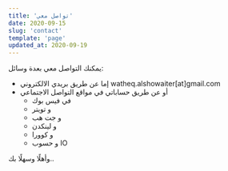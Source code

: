 ```yaml
---
title: 'تواصل معي'
date: 2020-09-15
slug: 'contact'
template: 'page'
updated_at: 2020-09-19
---
```


يمكنك التواصل معي بعدة وسائل:

- إما عن طريق بريدي الالكتروني watheq.alshowaiter[at]gmail.com
- أو عن طريق حساباتي في مواقع التواصل الاجتماعي
  - في فيس بوك
  - و تويتر
  - و جت هب
  - و لينكدن
  - و كوورا
  - و حسوب IO

وأهلًا وسهلًا بك..
